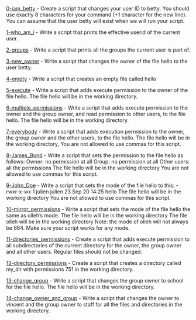 [0-iam_betty](./0-iam_betty)  - Create a script that changes your user ID to betty. You should use exactly 8 characters for your command (+1 character for the new line). You can assume that the user betty will exist when we will run your script.

[1-who_am_i](./1-who_am_i) - Write a script that prints the effective userid of the current user.

[2-groups](./2-groups) - Write a script that prints all the groups the current user is part of.

[3-new_owner](./3-new_owner) - Write a script that changes the owner of the file hello to the user betty.

[4-empty](./4-empty) - Write a script that creates an empty file called hello

[5-execute](./5-execute) - Write a script that adds execute permission to the owner of the file hello. The file hello will be in the working directory.

[6-multiple_permissions](./6-multiple_permissions) - Write a script that adds execute permission to the owner and the group owner, and read permission to other users, to the file hello. The file hello will be in the working directory.

[7-everybody](./7-everybody) - Write a script that adds execution permission to the owner, the group owner and the other users, to the file hello. The file hello will be in the working directory,  You are not allowed to use commas for this script.

[8-James_Bond](./8-James_Bond) - Write a script that sets the permission to the file hello as follows:
Owner: no permission at all
Group: no permission at all
Other users: all the permissions
The file hello will be in the working directory You are not allowed to use commas for this script.

[9-John_Doe](./9-John_Doe) - Write a script that sets the mode of the file hello to this:
-rwxr-x-wx 1 julien julien 23 Sep 20 14:25 hello
The file hello will be in the working directory
You are not allowed to use commas for this script.

[10-mirror_permissions](./10-mirror_permissions) - Write a script that sets the mode of the file hello the same as olleh’s mode.
The file hello will be in the working directory
The file olleh will be in the working directory
Note: the mode of olleh will not always be 664. Make sure your script works for any mode.

[11-directories_permissions](./11-directories_permissions) - Create a script that adds execute permission to all subdirectories of the current directory for the owner, the group owner and all other users. Regular files should not be changed.

[12-directory_permissions](./12-directory_permissions) - Create a script that creates a directory called my_dir with permissions 751 in the working directory.

[13-change_group](./13-change_group) - Write a script that changes the group owner to school for the file hello.
The file hello will be in the working directory.

[14-change_owner_and_group](./14-change_owner_and_group) - Write a script that changes the owner to vincent and the group owner to staff for all the files and directories in the working directory.
